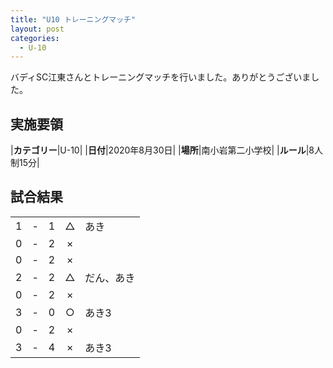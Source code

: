 ```yaml
---
title: "U10 トレーニングマッチ"
layout: post
categories:
  - U-10
---
```


バディSC江東さんとトレーニングマッチを行いました。ありがとうございました。

## 実施要領

|**カテゴリー**|U-10|
|**日付**|2020年8月30日|
|**場所**|南小岩第二小学校|
|**ルール**|8人制15分|


## 試合結果

|    |   |    |         |    |
|:--:|:-:|:--:|:--:|:--------|
|    1| - |   1|△|あき|
|    0| - |   2|×||
|    0| - |   2|×||
|    2|- |   2|△|だん、あき|
|    0| - |   2|×||
|    3| - |   0|○|あき3|
|    0| - |   2|×||
|    3| - |   4|×|あき3|
